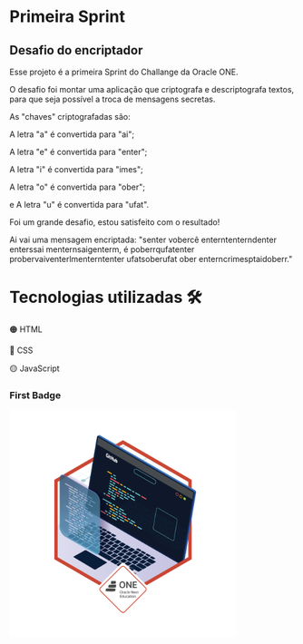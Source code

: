 <h1>Primeira Sprint</h1>
<h2>Desafio do encriptador</h2>

<p>Esse projeto é a primeira Sprint do Challange da Oracle ONE.</p>

<p>O desafio foi montar uma aplicação que criptografa e descriptografa textos, para que seja possível a troca de mensagens secretas.</p>

  <p>As "chaves" criptografadas são:</p>

  <p>A letra "a" é convertida para "ai";</p>
  <p>A letra "e" é convertida para "enter";</p>
  <p>A letra "i" é convertida para "imes";</p>
  <p>A letra "o" é convertida para "ober";</p>
  <p>e A letra "u" é convertida para "ufat".</p>

  <p>Foi um grande desafio, estou satisfeito com o resultado!</p>

  <p>Ai vai uma mensagem encriptada: "senter vobercê enterntenterndenter enterssai menternsaigenterm, é poberrqufatenter probervaiventerlmenterntenter ufatsoberufat ober enterncrimesptaidoberr."</p>

<h1>Tecnologias utilizadas &#128736;</h1>
<p>&#128992; HTML</p>
<p>&#128309; CSS</p>
<p>&#128993; JavaScript</p>

<h3>First Badge</h3>

<img width="400em" height="400em" align="center" src="SVG/badge-sprint1.png"></img>
  
